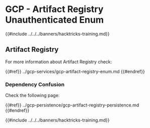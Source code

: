 # GCP - Artifact Registry Unauthenticated Enum

{{#include ../../../banners/hacktricks-training.md}}

## Artifact Registry

For more information about Artifact Registry check:

{{#ref}}
../gcp-services/gcp-artifact-registry-enum.md
{{#endref}}

### Dependency Confusion

Check the following page:

{{#ref}}
../gcp-persistence/gcp-artifact-registry-persistence.md
{{#endref}}

{{#include ../../../banners/hacktricks-training.md}}



